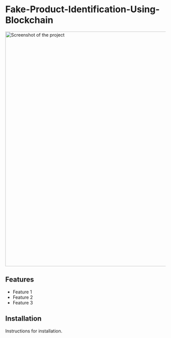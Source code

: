 # Fake-Product-Identification-Using-Blockchain


<img width="739" alt="Screenshot of the project" src="https://github.com/user/my-repo/blob/main/assets/Document2%20-%20Word%2001-06-2024%2023_29_59.png">

## Features

- Feature 1
- Feature 2
- Feature 3

## Installation

Instructions for installation.



